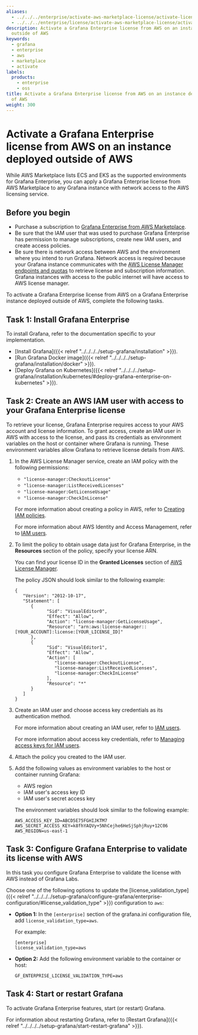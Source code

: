 ```yaml
---
aliases:
  - ../../../enterprise/activate-aws-marketplace-license/activate-license-on-instance-outside-aws/
  - ../../../enterprise/license/activate-aws-marketplace-license/activate-license-on-instance-outside-aws/
description: Activate a Grafana Enterprise license from AWS on an instance deployed
  outside of AWS
keywords:
  - grafana
  - enterprise
  - aws
  - marketplace
  - activate
labels:
  products:
    - enterprise
    - oss
title: Activate a Grafana Enterprise license from AWS on an instance deployed outside
  of AWS
weight: 300
---
```


# Activate a Grafana Enterprise license from AWS on an instance deployed outside of AWS

While AWS Marketplace lists ECS and EKS as the supported environments for Grafana Enterprise, you can apply a Grafana Enterprise license from AWS Marketplace to any Grafana instance with network access to the AWS licensing service.

## Before you begin

- Purchase a subscription to [Grafana Enterprise from AWS Marketplace](https://aws.amazon.com/marketplace/pp/prodview-dlncd4kzt5kx6).
- Be sure that the IAM user that was used to purchase Grafana Enterprise has permission to manage subscriptions, create new IAM users, and create access policies.
- Be sure there is network access between AWS and the environment where you intend to run Grafana. Network access is required because your Grafana instance communicates with the [AWS License Manager endpoints and quotas](https://docs.aws.amazon.com/general/latest/gr/licensemanager.html) to retrieve license and subscription information. Grafana instances with access to the public internet will have access to AWS license manager.

To activate a Grafana Enterprise license from AWS on a Grafana Enterprise instance deployed outside of AWS, complete the following tasks.

## Task 1: Install Grafana Enterprise

To install Grafana, refer to the documentation specific to your implementation.

- [Install Grafana]({{< relref "../../../../setup-grafana/installation" >}}).
- [Run Grafana Docker image]({{< relref "../../../../setup-grafana/installation/docker" >}}).
- [Deploy Grafana on Kubernetes]({{< relref "../../../../setup-grafana/installation/kubernetes/#deploy-grafana-enterprise-on-kubernetes" >}}).

## Task 2: Create an AWS IAM user with access to your Grafana Enterprise license

To retrieve your license, Grafana Enterprise requires access to your AWS account and license information. To grant access, create an IAM user in AWS with access to the license, and pass its credentials as environment variables on the host or container where Grafana is running. These environment variables allow Grafana to retrieve license details from AWS.

1. In the AWS License Manager service, create an IAM policy with the following permissions:

   - `"license-manager:CheckoutLicense"`
   - `"license-manager:ListReceivedLicenses"`
   - `"license-manager:GetLicenseUsage"`
   - `"license-manager:CheckInLicense"`

   For more information about creating a policy in AWS, refer to [Creating IAM policies](https://docs.aws.amazon.com/IAM/latest/UserGuide/access_policies_create.html).

   For more information about AWS Identity and Access Management, refer to [IAM users](https://docs.aws.amazon.com/IAM/latest/UserGuide/id_users.html).

1. To limit the policy to obtain usage data just for Grafana Enterprise, in the **Resources** section of the policy, specify your license ARN.

   You can find your license ID in the **Granted Licenses** section of [AWS License Manager](https://console.aws.amazon.com/license-manager/home).

   The policy JSON should look similar to the following example:

   ```
   {
      "Version": "2012-10-17",
      "Statement": [
         {
               "Sid": "VisualEditor0",
               "Effect": "Allow",
               "Action": "license-manager:GetLicenseUsage",
               "Resource": "arn:aws:license-manager::[YOUR_ACCOUNT]:license:[YOUR_LICENSE_ID]"
         },
         {
               "Sid": "VisualEditor1",
               "Effect": "Allow",
               "Action": [
                  "license-manager:CheckoutLicense",
                  "license-manager:ListReceivedLicenses",
                  "license-manager:CheckInLicense"
               ],
               "Resource": "*"
         }
      ]
   }
   ```

1. Create an IAM user and choose access key credentials as its authentication method.

   For more information about creating an IAM user, refer to [IAM users](https://docs.aws.amazon.com/IAM/latest/UserGuide/id_users.html).

   For more information about access key credentials, refer to [Managing access keys for IAM users](https://docs.aws.amazon.com/IAM/latest/UserGuide/id_credentials_access-keys.html).

1. Attach the policy you created to the IAM user.

1. Add the following values as environment variables to the host or container running Grafana:

   - AWS region
   - IAM user's access key ID
   - IAM user's secret access key

   The environment variables should look similar to the following example:

   ```
   AWS_ACCESS_KEY_ID=ABCD5E75FGHIJKTM7
   AWS_SECRET_ACCESS_KEY=k8fhYAQVy+5NhCejhe6HeSjSphjRuy+12C06
   AWS_REGION=us-east-1
   ```

## Task 3: Configure Grafana Enterprise to validate its license with AWS

In this task you configure Grafana Enterprise to validate the license with AWS instead of Grafana Labs.

Choose one of the following options to update the [license_validation_type]({{< relref "../../../../setup-grafana/configure-grafana/enterprise-configuration/#license_validation_type" >}}) configuration to `aws`:

- **Option 1:** In the `[enterprise]` section of the grafana.ini configuration file, add `license_validation_type=aws`.

  For example:

  ```
  [enterprise]
  license_validation_type=aws
  ```

- **Option 2:** Add the following environment variable to the container or host:

  ```
  GF_ENTERPRISE_LICENSE_VALIDATION_TYPE=aws
  ```

## Task 4: Start or restart Grafana

To activate Grafana Enterprise features, start (or restart) Grafana.

For information about restarting Grafana, refer to [Restart Grafana]({{< relref "../../../../setup-grafana/start-restart-grafana" >}}).
